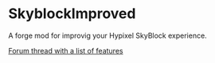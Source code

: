 # SkyblockImproved
A forge mod for improvig your Hypixel SkyBlock experience.

[Forum thread with a list of features](https://hypixel.net/threads/forge-1-8-9-skyblockimproved-a-mod-for-improving-your-skyblock-experience.3388535/)
